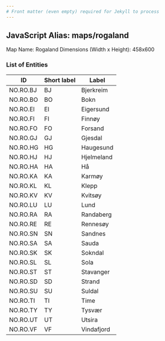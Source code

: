 ```yaml
---
# Front matter (even empty) required for Jekyll to process
---
```


## JavaScript Alias: maps/rogaland

Map Name: Rogaland
Dimensions (Width x Height): 458x600





### List of Entities

ID | Short label | Label
---|---|---|
NO.RO.BJ|BJ|Bjerkreim
NO.RO.BO|BO|Bokn
NO.RO.EI|EI|Eigersund
NO.RO.FI|FI|Finnøy
NO.RO.FO|FO|Forsand
NO.RO.GJ|GJ|Gjesdal
NO.RO.HG|HG|Haugesund
NO.RO.HJ|HJ|Hjelmeland
NO.RO.HA|HA|Hå
NO.RO.KA|KA|Karmøy
NO.RO.KL|KL|Klepp
NO.RO.KV|KV|Kvitsøy
NO.RO.LU|LU|Lund
NO.RO.RA|RA|Randaberg
NO.RO.RE|RE|Rennesøy
NO.RO.SN|SN|Sandnes
NO.RO.SA|SA|Sauda
NO.RO.SK|SK|Sokndal
NO.RO.SL|SL|Sola
NO.RO.ST|ST|Stavanger
NO.RO.SD|SD|Strand
NO.RO.SU|SU|Suldal
NO.RO.TI|TI|Time
NO.RO.TY|TY|Tysvær
NO.RO.UT|UT|Utsira
NO.RO.VF|VF|Vindafjord

